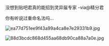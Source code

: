 没想到贴吧君真的能招到灵异届专家 -via@精分君

你有听说过重命名法吗...


![ea77d751ee9f43a99a4ca8e7e29331b9.jpg](https://wxlzmt.github.io/cdn1/ext/qw/groups/30037/ea77d751ee9f43a99a4ca8e7e29331b9.jpg)

![88d3bcdc868d455aa68db90ca88a7a0e.jpg](https://wxlzmt.github.io/cdn1/ext/qw/groups/30037/88d3bcdc868d455aa68db90ca88a7a0e.jpg)
